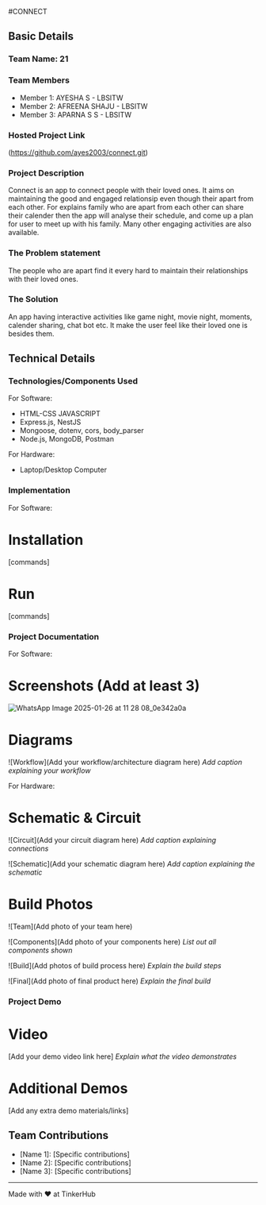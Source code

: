 #CONNECT


## Basic Details
### Team Name: 21


### Team Members
- Member 1: AYESHA S - LBSITW
- Member 2: AFREENA SHAJU - LBSITW
- Member 3: APARNA S S - LBSITW

### Hosted Project Link
(https://github.com/ayes2003/connect.git)

### Project Description
Connect is an app to connect people with their loved ones. It aims on maintaining the good and engaged relationsip even though their apart from each other. For explains family who are apart from each other can share their calender then the app will analyse their schedule, and come up a plan for user to meet up with his family. Many other engaging activities are also available.

### The Problem statement
The people who are apart find it every hard to maintain their relationships with their loved ones.

### The Solution
An app having interactive activities like game night, movie night, moments, calender sharing,
chat bot etc. It make the user feel like their loved one is besides them. 

## Technical Details
### Technologies/Components Used
For Software:
- HTML-CSS JAVASCRIPT
- Express.js, NestJS
- Mongoose, dotenv, cors, body_parser
- Node.js, MongoDB, Postman

For Hardware:
- Laptop/Desktop Computer

### Implementation
For Software:
# Installation
[commands]

# Run
[commands]

### Project Documentation
For Software:

# Screenshots (Add at least 3)
![WhatsApp Image 2025-01-26 at 11 28 08_0e342a0a](https://github.com/user-attachments/assets/f91e5fd0-2e60-4533-b34f-8ed2619caf5d)


# Diagrams
![Workflow](Add your workflow/architecture diagram here)
*Add caption explaining your workflow*

For Hardware:

# Schematic & Circuit
![Circuit](Add your circuit diagram here)
*Add caption explaining connections*

![Schematic](Add your schematic diagram here)
*Add caption explaining the schematic*

# Build Photos
![Team](Add photo of your team here)


![Components](Add photo of your components here)
*List out all components shown*

![Build](Add photos of build process here)
*Explain the build steps*

![Final](Add photo of final product here)
*Explain the final build*

### Project Demo
# Video
[Add your demo video link here]
*Explain what the video demonstrates*

# Additional Demos
[Add any extra demo materials/links]

## Team Contributions
- [Name 1]: [Specific contributions]
- [Name 2]: [Specific contributions]
- [Name 3]: [Specific contributions]

---
Made with ❤️ at TinkerHub
